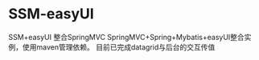 # SSM-easyUI
SSM+easyUI 整合SpringMVC
SpringMVC+Spring+Mybatis+easyUI整合实例，使用maven管理依赖。
目前已完成datagrid与后台的交互传值
